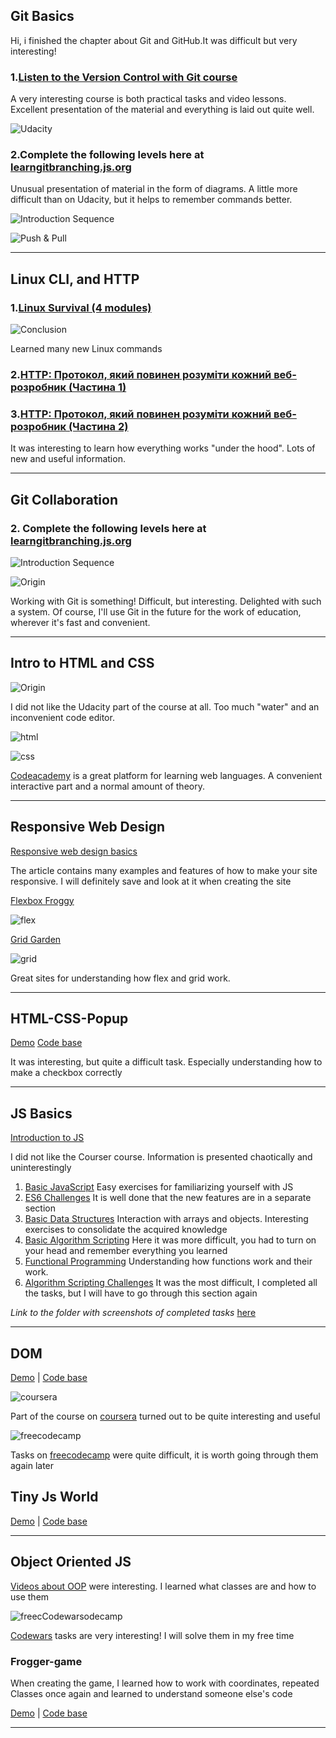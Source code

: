 ## Git Basics 
Hi, i finished the chapter about Git and GitHub.It was difficult but very interesting!

### 1.[Listen to the Version Control with Git course](https://www.udacity.com/course/version-control-with-git--ud123)

A very interesting course is both practical tasks and video lessons. Excellent presentation of the material and everything is laid out quite well.

![Udacity](screenshots/Udacity.png)

### 2.Complete the following levels here at [learngitbranching.js.org](https://learngitbranching.js.org/)

Unusual presentation of material in the form of diagrams. A little more difficult than on Udacity, but it helps to remember commands better.

![Introduction Sequence](screenshots/introduction-sequence.jpg)

![Push & Pull](screenshots/push-n-pull.png)

---

## Linux CLI, and HTTP 

### 1.[Linux Survival (4 modules)](https://linuxsurvival.com/linux-tutorial-introduction/)

![Conclusion](task_linux_cli/conclusion.jpg)

Learned many new Linux commands

### 2.[HTTP: Протокол, який повинен розуміти кожний веб-розробник (Частина 1)](https://code.tutsplus.com/uk/tutorials/http-the-protocol-every-web-developer-must-know-part-1--net-31177)
### 3.[HTTP: Протокол, який повинен розуміти кожний веб-розробник (Частина 2)](https://code.tutsplus.com/uk/tutorials/http-the-protocol-every-web-developer-must-know-part-2--net-31155)

It was interesting to learn how everything works "under the hood". Lots of new and useful information.

---

## Git Collaboration

### 2. Complete the following levels here at [learngitbranching.js.org](https://learngitbranching.js.org/)

![Introduction Sequence](task_git_collaboration/introduction-sequence.jpg)

![Origin](task_git_collaboration/origin.jpg)

Working with Git is something! Difficult, but interesting. Delighted with such a system. 
Of course, I'll use Git in the future for the work of education, wherever it's fast and convenient.

---

## Intro to HTML and CSS

![Origin](task_html_css_intro/udacity.jpg)

I did not like the Udacity part of the course at all. Too much "water" and an inconvenient code editor.


![html](task_html_css_intro/html.jpg)

![css](task_html_css_intro/css.jpg)

[Codeacademy](https://www.codecademy.com/learn) is a great platform for learning web languages. A convenient interactive part and a normal amount of theory.

---

## Responsive Web Design

[Responsive web design basics](https://web.dev/i18n/en/responsive-web-design-basics/)

The article contains many examples and features of how to make your site responsive. I will definitely save and look at it when creating the site

[Flexbox Froggy](http://flexboxfroggy.com/)

![flex](task_responsive_web_design/flex.jpg)


[Grid Garden](http://cssgridgarden.com/)

![grid](task_responsive_web_design/grid.jpg)

Great sites for understanding how flex and grid work.

---

## HTML-CSS-Popup

[Demo](https://pozzitive11.github.io/pure-popup/)
[Code base](https://github.com/Pozzitive11/pure-popup)

It was interesting, but quite a difficult task. Especially understanding how to make a checkbox correctly

---

## JS Basics

[Introduction to JS](https://www.coursera.org/learn/html-css-javascript-for-web-developers/home/week/4)

I did not like the Courser course. Information is presented chaotically and uninterestingly

1. [Basic JavaScript](https://learn.freecodecamp.org/javascript-algorithms-and-data-structures/basic-javascript/) Easy exercises for familiarizing yourself with JS
2. [ES6 Challenges](https://learn.freecodecamp.org/javascript-algorithms-and-data-structures/es6/) It is well done that the new features are in a separate section
3. [Basic Data Structures](https://learn.freecodecamp.org/javascript-algorithms-and-data-structures/basic-data-structures/) Interaction with arrays and objects. Interesting exercises to consolidate the acquired knowledge
4. [Basic Algorithm Scripting](https://learn.freecodecamp.org/javascript-algorithms-and-data-structures/basic-algorithm-scripting/) Here it was more difficult, you had to turn on your head and remember everything you learned
5. [Functional Programming](https://learn.freecodecamp.org/javascript-algorithms-and-data-structures/functional-programming/) Understanding how functions work and their work.
6. [Algorithm Scripting Challenges](https://learn.freecodecamp.org/javascript-algorithms-and-data-structures/intermediate-algorithm-scripting) It was the most difficult, I completed all the tasks, but I will have to go through this section again

_Link to the folder with screenshots of completed tasks_  [here](https://github.com/Pozzitive11/kottans-frontend/tree/main/task_js_basics)

---

## DOM 

[Demo](https://pozzitive11.github.io/dom-js/) |
[Code base](https://github.com/Pozzitive11/dom-js)

![coursera](task_js_dom/coursera.jpg)

Part of the course on [coursera](https://www.coursera.org/learn/html-css-javascript-for-web-developers/home/week/5) turned out to be quite interesting and useful

![freecodecamp](task_js_dom/freecodecamp.jpg)

Tasks on [freecodecamp](https://learn.freecodecamp.org/javascript-algorithms-and-data-structures/intermediate-algorithm-scripting) were quite difficult, it is worth going through them again later

## Tiny Js World

[Demo](https://pozzitive11.github.io/a-tiny-JS-world/) |
[Code base](https://github.com/Pozzitive11/a-tiny-JS-world)

---

## Object Oriented JS

[Videos about OOP](https://www.youtube.com/watch?v=jgCiWIdUZ-s&list=PLM7wFzahDYnEltE-aVGhRHYPwIJn0Xquu&index=40) were interesting. I learned what classes are and how to use them

![freecCodewarsodecamp](task_js_oop/codewars.jpg)

[Codewars](https://www.youtube.com/watch?v=jgCiWIdUZ-s&list=PLM7wFzahDYnEltE-aVGhRHYPwIJn0Xquu&index=40) tasks are very interesting! I will solve them in my free time

### Frogger-game

When creating the game, I learned how to work with coordinates, repeated Classes once again and learned to understand someone else's code

[Demo](https://pozzitive11.github.io/frogger-game-/) |
[Code base](https://github.com/Pozzitive11/frogger-game-)

---